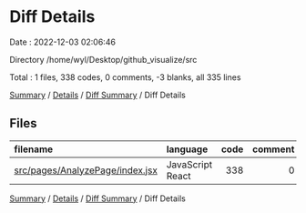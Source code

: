 # Diff Details

Date : 2022-12-03 02:06:46

Directory /home/wyl/Desktop/github_visualize/src

Total : 1 files,  338 codes, 0 comments, -3 blanks, all 335 lines

[Summary](results.md) / [Details](details.md) / [Diff Summary](diff.md) / Diff Details

## Files
| filename | language | code | comment | blank | total |
| :--- | :--- | ---: | ---: | ---: | ---: |
| [src/pages/AnalyzePage/index.jsx](/src/pages/AnalyzePage/index.jsx) | JavaScript React | 338 | 0 | -3 | 335 |

[Summary](results.md) / [Details](details.md) / [Diff Summary](diff.md) / Diff Details